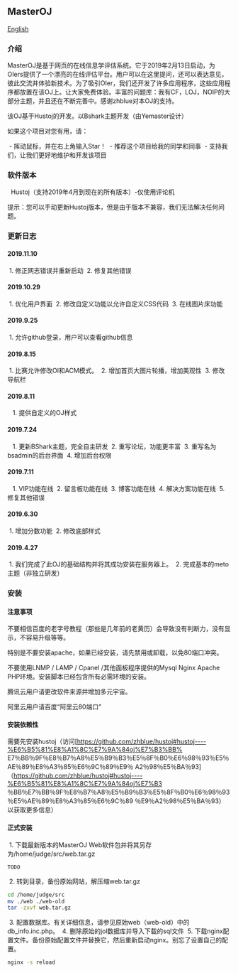 ## MasterOJ

[English](https://github.com/yemaster/MasterOJ/blob/master/README.md)

### 介绍

MasterOJ是基于网页的在线信息学评估系统。它于2019年2月13日启动，为OIers提供了一个漂亮的在线评估平台。用户可以在这里提问，还可以表达意见，彼此交流并体验新技术。为了吸引OIer，我们还开发了许多应用程序，这些应用程序都放置在该OJ上。让大家免费体验。丰富的问题​​库：我有CF，LOJ，NOIP的大部分主题，并且还在不断完善中。感谢zhblue对本OJ的支持。

该OJ基于Hustoj的开发。以Bshark主题开发（由Yemaster设计）

如果这个项目对您有用，请：

 - 挥动鼠标，并在右上角输入Star！
 - 推荐这个项目给我的同学和同事
 - 支持我们，让我们更好地维护和开发该项目
 
### 软件版本
 
Hustoj（支持2019年4月到现在的所有版本）-仅使用评论机

提示：您可以手动更新Hustoj版本，但是由于版本不兼容，我们无法解决任何问题。

### 更新日志

#### 2019.11.10

 1. 修正网志错误并重新启动
 2. 修复其他错误
 
#### 2019.10.29

 1. 优化用户界面
 2. 修改自定义功能以允许自定义CSS代码
 3. 在线图片床功能
 
#### 2019.9.25

 1. 允许github登录，用户可以查看github信息

#### 2019.8.15

 1. 比赛允许修改OI和ACM模式。
 2. 增加首页大图片轮播，增加美观性
 3. 修改导航栏

#### 2019.8.11
 
 1. 提供自定义的OJ样式

#### 2019.7.24
 
 1. 更新BShark主题，完全自主研发
 2. 重写论坛，功能更丰富
 3. 重写名为bsadmin的后台界面
 4. 增加后台权限
  
#### 2019.7.11
 
 1. VIP功能在线
 2. 留言板功能在线
 3. 博客功能在线
 4. 解决方案功能在线
 5. 修复其他错误

#### 2019.6.30

 1. 增加分数功能
 2. 修改底部样式

#### 2019.4.27

 1. 我们完成了此OJ的基础结构并将其成功安装在服务器上。
 2. 完成基本的meto主题（非独立研发）
 
### 安装

#### 注意事项

不要相信百度的老字号教程（那些是几年前的老黄历）会导致没有判断力，没有显示，不容易升级等等。

特别是不要安装apache，如果已经安装，请先禁用或卸载，以免80端口冲突。

不要使用LNMP / LAMP / Cpanel /其他面板程序提供的Mysql Nginx Apache PHP环境。安装脚本已经包含所有必需环境的安装。

腾讯云用户请更改软件来源并增加多元宇宙。

阿里云用户请百度“阿里云80端口”

#### 安装依赖性

需要先安装hustoj（访问[https://github.com/zhblue/hustoj#hustoj----%E6%B5%81%E8%A1%8C%E7%9A%84oj%E7%B3%BB% E7％BB％9F％E8％B7％A8％E5％B9％B3％E5％8F％B0％E6％98％93％E5％AE％89％E8％A3％85％E6％9C％89％E9％ A2％98％E5％BA％93]（https://github.com/zhblue/hustoj#hustoj----%E6%B5%81%E8%A1%8C%E7%9A%84oj%E7%B3 ％BB％E7％BB％9F％E8％B7％A8％E5％B9％B3％E5％8F％B0％E6％98％93％E5％AE％89％E8％A3％85％E6％9C％89 ％E9％A2％98％E5％BA％93）以获取更多信息）

#### 正式安装
 
 1. 下载最新版本的MasterOJ Web软件包并将其另存为/home/judge/src/web.tar.gz
```plain
TODO
```
 2. 转到目录，备份原始网站，解压缩web.tar.gz
```bash
cd /home/judge/src
mv ./web ./web-old
tar -zxvf web.tar.gz
```
 3. 配置数据库。有关详细信息，请参见原始web（web-old）中的db_info.inc.php。
 4. 删除原始的jol数据库并导入下载的sql文件
 5. 下载nginx配置文件。备份原始配置文件并替换它，然后重新启动nginx。别忘了设置自己的配置。
```bash
nginx -s reload
```
